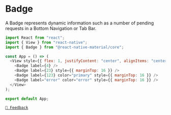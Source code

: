 # Badge

A Badge represents dynamic information such as a number of pending requests in a Bottom Navigation or Tab Bar.

```js with-preview
import React from "react";
import { View } from "react-native";
import { Badge } from "@react-native-material/core";

const App = () => (
  <View style={{ flex: 1, justifyContent: "center", alignItems: "center" }}>
    <Badge label={4} />
    <Badge label={23} style={{ marginTop: 16 }} />
    <Badge label={123} color="primary" style={{ marginTop: 16 }} />
    <Badge label="error" color="error" style={{ marginTop: 16 }} />
  </View>
);

export default App;
```

[`💬 Feedback`](https://github.com/yamankatby/react-native-material/labels/component%3A%20Badge)